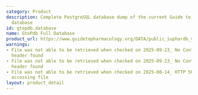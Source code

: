 ```yaml
---
category: Product
description: Complete PostgreSQL database dump of the current Guide to Pharmacology
  database
id: gtopdb.database
name: GtoPdb Full Database
product_url: https://www.guidetopharmacology.org/DATA/public_iuphardb_v2025.1.zip
warnings:
- File was not able to be retrieved when checked on 2025-09-23_ No Content-Length
  header found
- File was not able to be retrieved when checked on 2025-09-23_ No Content-Length
  header found
- File was not able to be retrieved when checked on 2025-08-14_ HTTP 503 error when
  accessing file
layout: product_detail
---
```

